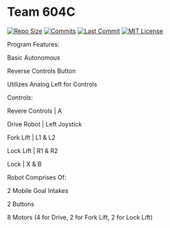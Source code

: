 # Team 604C

[![Repo Size](https://img.shields.io/github/repo-size/604C/Program?label=Repo%20Size)](https://github.com/604C/Program)
[![Commits](https://img.shields.io/github/commit-activity/w/604c/Program/main?label=Commits)](https://github.com/604C/Program)
[![Last Commit](https://img.shields.io/github/last-commit/604C/Program/main?color=blue&label=Last%20Commit)](https://github.com/604C/Program)
[![MIT License](https://img.shields.io/github/license/604c/Program.svg?color=blue)](https://github.com/604C/Program)

Program Features:

Basic Autonomous

Reverse Controls Button

Utilizes Analog Left for Controls


Controls:

Revere Controls | A

Drive Robot | Left Joystick

Fork Lift | L1 & L2

Lock Lift | R1 & R2

Lock | X & B


Robot Comprises Of:

2 Mobile Goal Intakes

2 Buttons

8 Motors (4 for Drive, 2 for Fork Lift, 2 for Lock Lift)


